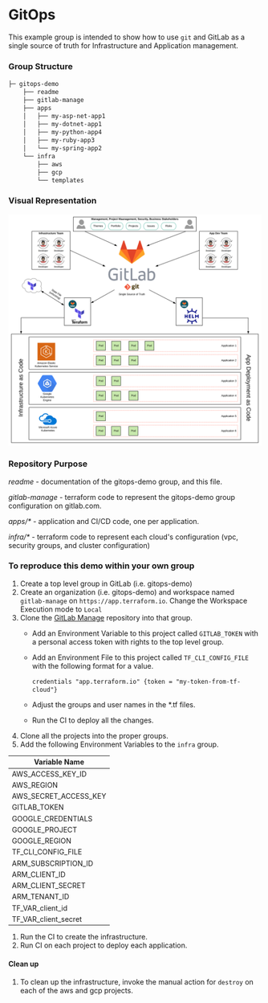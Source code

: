 # GitOps

This example group is intended to show how to use `git` and GitLab as a single 
source of truth for Infrastructure and Application management.

### Group Structure
```
├─ gitops-demo
    ├── readme
    ├── gitlab-manage
    ├── apps
    │   ├── my-asp-net-app1
    │   ├── my-dotnet-app1
    │   ├── my-python-app4
    │   ├── my-ruby-app3
    │   └── my-spring-app2
    └── infra
        ├── aws
        ├── gcp
        └── templates
```

### Visual Representation
![GitOps-Demo.svg](GitOps-Demo.svg)

### Repository Purpose

*readme* - documentation of the gitops-demo group, and this file.

*gitlab-manage* - terraform code to represent the gitops-demo group configuration on gitlab.com.

*apps/\** - application and CI/CD code, one per application.

*infra/\** - terraform code to represent each cloud's configuration (vpc, security groups, and cluster configuration)



### To reproduce this demo within your own group
1. Create a top level group in GitLab (i.e. gitops-demo)
1. Create an organization (i.e. gitops-demo) and workspace named `gitlab-manage` on `https://app.terraform.io`. Change the Workspace Execution mode to `Local`
1. Clone the [GitLab Manage](https://gitlab.com/gitops-demo/gitlab-manage) repository into that group.
    * Add an Environment Variable to this project called `GITLAB_TOKEN` with a personal access token with rights to the top level group.
    * Add an Environment File to this project called `TF_CLI_CONFIG_FILE` with the following format for a value.
        ```
        credentials "app.terraform.io" {token = "my-token-from-tf-cloud"}
        ```

    * Adjust the groups and user names in the *.tf files.
    * Run the CI to deploy all the changes.
1. Clone all the projects into the proper groups.
1. Add the following Environment Variables to the `infra` group.

| Variable Name | 
| ------ | 
| AWS_ACCESS_KEY_ID | 
| AWS_REGION | 
| AWS_SECRET_ACCESS_KEY |
| GITLAB_TOKEN |
| GOOGLE_CREDENTIALS |
| GOOGLE_PROJECT |
| GOOGLE_REGION |
| TF_CLI_CONFIG_FILE |
| ARM_SUBSCRIPTION_ID |
| ARM_CLIENT_ID |
| ARM_CLIENT_SECRET |
| ARM_TENANT_ID |
| TF_VAR_client_id |
| TF_VAR_client_secret |

1. Run the CI to create the infrastructure.
1. Run CI on each project to deploy each application.

#### Clean up
1. To clean up the infrastructure, invoke the manual action for `destroy` on each of the aws and gcp projects.


